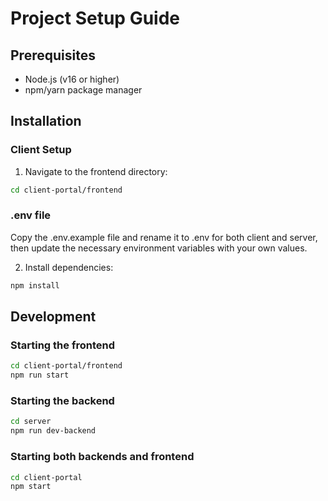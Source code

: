 # Project Setup Guide

## Prerequisites
- Node.js (v16 or higher)
- npm/yarn package manager

## Installation

### Client Setup
1. Navigate to the frontend directory:
```bash
cd client-portal/frontend
```
  ### .env file

  Copy the .env.example file and rename it to .env for both client and server, then update the necessary environment variables with your own values.

2. Install dependencies:
```bash
npm install

```

## Development

### Starting the frontend
```bash
cd client-portal/frontend
npm run start

```

### Starting the backend
```bash
cd server
npm run dev-backend

```


### Starting both backends and frontend
```bash
cd client-portal
npm start



